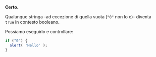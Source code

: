 **Certo.**

Qualunque stringa -ad eccezione di quella vuota (`"0"` non lo è)- diventa `true` in contesto booleano.

Possiamo eseguirlo e controllare:

```js run
if ("0") {
  alert( 'Hello' );
}
```

